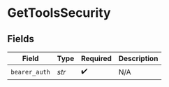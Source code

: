 # GetToolsSecurity


## Fields

| Field              | Type               | Required           | Description        |
| ------------------ | ------------------ | ------------------ | ------------------ |
| `bearer_auth`      | *str*              | :heavy_check_mark: | N/A                |